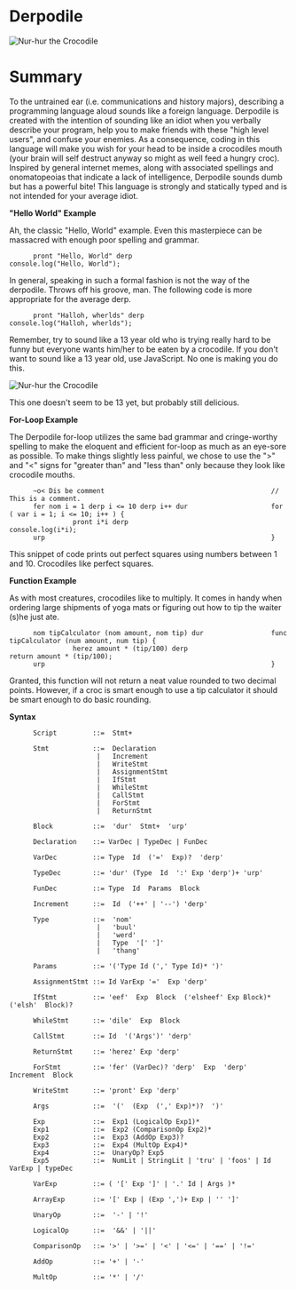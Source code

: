 Derpodile
=======

![Nur-hur the Crocodile](http://assets.nydailynews.com/polopoly_fs/1.1096989!/img/httpImage/image.jpg_gen/derivatives/landscape_635/croc17n-1-web.jpg "Nur-hur the Crocodile")


Summary
=======
To the untrained ear (i.e. communications and history majors), describing a programming language aloud sounds like a foreign language. Derpodile is created with the intention of sounding like an idiot when you verbally describe your program, help you to make friends with these "high level users", and confuse your enemies. As a consequence, coding in this language will make you wish for your head to be inside a crocodiles mouth (your brain will self destruct anyway so might as well feed a hungry croc). Inspired by general internet memes, along with associated spellings and onomatopeoias that indicate a lack of intelligence, Derpodile sounds dumb but has a powerful bite! This language is strongly and statically typed and is not intended for your average idiot.

**"Hello World" Example**

Ah, the classic "Hello, World" example. Even this masterpiece can be massacred with enough poor spelling and grammar. 

          pront "Hello, World" derp                         console.log("Hello, World");
          
In general, speaking in such a formal fashion is not the way of the derpodile. Throws off his groove, man. The following code is more appropriate for the average derp.

          pront "Halloh, wherlds" derp                      console.log("Halloh, wherlds");
          
Remember, try to sound like a 13 year old who is trying really hard to be funny but everyone wants him/her to be eaten by a crocodile. If you don't want to sound like a 13 year old, use JavaScript. No one is making you do this.

![Nur-hur the Crocodile](http://4.bp.blogspot.com/-S7-rwJLxkiw/TwBi-bRsnQI/AAAAAAAABr0/au90p6D5vYc/s1600/Funny%2BCrocodile.jpg "Derpodile eating an obnoxious user")

This one doesn't seem to be 13 yet, but probably still delicious. 

**For-Loop Example**

The Derpodile for-loop utilizes the same bad grammar and cringe-worthy spelling to make the eloquent and efficient for-loop as much as an eye-sore as possible. To make things slightly less painful, we chose to use the ">" and "<" signs for "greater than" and "less than" only because they look like crocodile mouths. 
          
          ~o< Dis be comment                                          // This is a comment.
          fer nom i = 1 derp i <= 10 derp i++ dur                     for ( var i = 1; i <= 10; i++ ) {
                    pront i*i derp                                              console.log(i*i);
          urp                                                         }
          
This snippet of code prints out perfect squares using numbers between 1 and 10. Crocodiles like perfect squares. 

**Function Example**

As with most creatures, crocodiles like to multiply. It comes in handy when ordering large shipments of yoga mats or figuring out how to tip the waiter (s)he just ate. 
          
          nom tipCalculator (nom amount, nom tip) dur                 func tipCalculator (num amount, num tip) {
                    herez amount * (tip/100) derp                               return amount * (tip/100);
          urp                                                         }

Granted, this function will not return a neat value rounded to two decimal points. However, if a croc is smart enough to use a tip calculator it should be smart enough to do basic rounding.

**Syntax**

          Script         ::=  Stmt+
          
          Stmt           ::=  Declaration
                          |   Increment  
                          |   WriteStmt
                          |   AssignmentStmt
                          |   IfStmt
                          |   WhileStmt
                          |   CallStmt
                          |   ForStmt
                          |   ReturnStmt
          
          Block          ::=  'dur'  Stmt+  'urp'
          
          Declaration    ::= VarDec | TypeDec | FunDec
          
          VarDec         ::= Type  Id  ('='  Exp)?  'derp'
          
          TypeDec        ::= 'dur' (Type  Id  ':' Exp 'derp')+ 'urp'
          
          FunDec         ::= Type  Id  Params  Block
          
          Increment      ::=  Id  ('++' | '--') 'derp'
          
          Type           ::=  'nom'
                          |   'buul'
                          |   'werd'
                          |   Type  '[' ']'
                          |   'thang'
          
          Params         ::= '('Type Id (',' Type Id)* ')'  
                    
          AssignmentStmt ::= Id VarExp '='  Exp 'derp'
          
          IfStmt         ::= 'eef'  Exp  Block  ('elsheef' Exp Block)*  ('elsh'  Block)?
          
          WhileStmt      ::= 'dile'  Exp  Block
          
          CallStmt       ::= Id  '('Args')' 'derp'
          
          ReturnStmt     ::= 'herez' Exp 'derp'
          
          ForStmt        ::= 'fer' (VarDec)? 'derp'  Exp  'derp'  Increment  Block
          
          WriteStmt      ::= 'pront' Exp 'derp'
          
          Args           ::=  '('  (Exp  (',' Exp)*)?  ')'
          
          Exp            ::=  Exp1 (LogicalOp Exp1)*
          Exp1           ::=  Exp2 (ComparisonOp Exp2)*
          Exp2           ::=  Exp3 (AddOp Exp3)?
          Exp3           ::=  Exp4 (MultOp Exp4)*
          Exp4           ::=  UnaryOp? Exp5
          Exp5           ::=  NumLit | StringLit | 'tru' | 'foos' | Id VarExp | typeDec
          
          VarExp         ::= ( '[' Exp ']' | '.' Id | Args )*
          
          ArrayExp       ::= '[' Exp | (Exp ',')+ Exp | '' ']'
          
          UnaryOp        ::=  '-' | '!'
          
          LogicalOp      ::=  '&&' | '||' 
          
          ComparisonOp   ::= '>' | '>=' | '<' | '<=' | '==' | '!='
          
          AddOp          ::= '+' | '-'
          
          MultOp         ::= '*' | '/'
          
          
